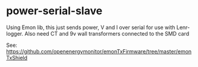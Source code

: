 # power-serial-slave
Using Emon lib, this just sends power, V and I over serial for use with Lenr-logger. Also need CT and 9v wall transformers connected to the SMD card


See: https://github.com/openenergymonitor/emonTxFirmware/tree/master/emonTxShield

